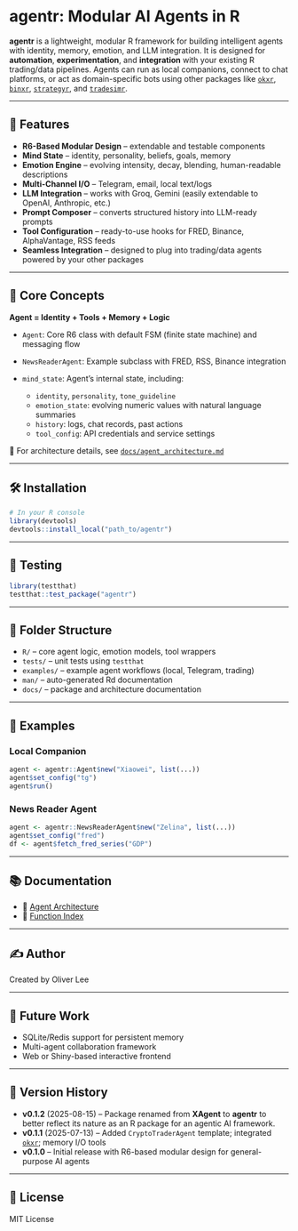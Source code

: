 # agentr: Modular AI Agents in R

**agentr** is a lightweight, modular R framework for building intelligent agents with identity, memory, emotion, and LLM integration.
It is designed for **automation**, **experimentation**, and **integration** with your existing R trading/data pipelines.
Agents can run as local companions, connect to chat platforms, or act as domain-specific bots using other packages like [`okxr`](https://github.com/OliverLDS/okxr), [`binxr`](https://github.com/OliverLDS/binxr), [`strategyr`](https://github.com/OliverLDS/strategyr), and [`tradesimr`](https://github.com/OliverLDS/tradesimr).

---

## 🚀 Features

* **R6-Based Modular Design** – extendable and testable components
* **Mind State** – identity, personality, beliefs, goals, memory
* **Emotion Engine** – evolving intensity, decay, blending, human-readable descriptions
* **Multi-Channel I/O** – Telegram, email, local text/logs
* **LLM Integration** – works with Groq, Gemini (easily extendable to OpenAI, Anthropic, etc.)
* **Prompt Composer** – converts structured history into LLM-ready prompts
* **Tool Configuration** – ready-to-use hooks for FRED, Binance, AlphaVantage, RSS feeds
* **Seamless Integration** – designed to plug into trading/data agents powered by your other packages

---

## 🧠 Core Concepts

**Agent = Identity + Tools + Memory + Logic**

* `Agent`: Core R6 class with default FSM (finite state machine) and messaging flow
* `NewsReaderAgent`: Example subclass with FRED, RSS, Binance integration
* `mind_state`: Agent’s internal state, including:

  * `identity`, `personality`, `tone_guideline`
  * `emotion_state`: evolving numeric values with natural language summaries
  * `history`: logs, chat records, past actions
  * `tool_config`: API credentials and service settings

📖 For architecture details, see [`docs/agent_architecture.md`](docs/agent_architecture.md)

---

## 🛠️ Installation

```r
# In your R console
library(devtools)
devtools::install_local("path_to/agentr")
```

---

## 🧪 Testing

```r
library(testthat)
testthat::test_package("agentr")
```

---

## 📁 Folder Structure

* `R/` – core agent logic, emotion models, tool wrappers
* `tests/` – unit tests using `testthat`
* `examples/` – example agent workflows (local, Telegram, trading)
* `man/` – auto-generated Rd documentation
* `docs/` – package and architecture documentation

---

## 🔧 Examples

### Local Companion

```r
agent <- agentr::Agent$new("Xiaowei", list(...))
agent$set_config("tg")
agent$run()
```

### News Reader Agent

```r
agent <- agentr::NewsReaderAgent$new("Zelina", list(...))
agent$set_config("fred")
df <- agent$fetch_fred_series("GDP")
```

---

## 📚 Documentation

* 📄 [Agent Architecture](docs/agent_architecture.md)
* 📂 [Function Index](docs/function_index.md)

---

## ✍️ Author

Created by Oliver Lee

---

## 🧩 Future Work

* SQLite/Redis support for persistent memory
* Multi-agent collaboration framework
* Web or Shiny-based interactive frontend

---

## 📌 Version History

* **v0.1.2** (2025-08-15) – Package renamed from **XAgent** to **agentr** to better reflect its nature as an R package for an agentic AI framework.
* **v0.1.1** (2025-07-13) – Added `CryptoTraderAgent` template; integrated [`okxr`](https://github.com/OliverLDS/okxr); memory I/O tools
* **v0.1.0** – Initial release with R6-based modular design for general-purpose AI agents

---

## 📜 License

MIT License
